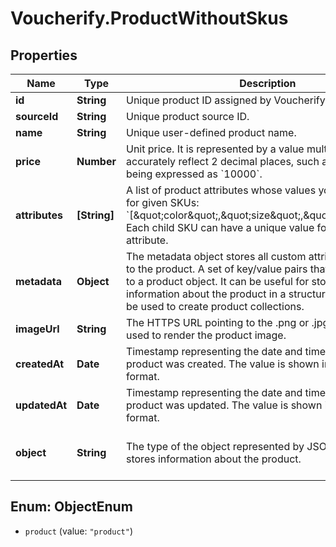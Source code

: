 # Voucherify.ProductWithoutSkus

## Properties

Name | Type | Description | Notes
------------ | ------------- | ------------- | -------------
**id** | **String** | Unique product ID assigned by Voucherify. | [optional] 
**sourceId** | **String** | Unique product source ID. | [optional] 
**name** | **String** | Unique user-defined product name. | [optional] 
**price** | **Number** | Unit price. It is represented by a value multiplied by 100 to accurately reflect 2 decimal places, such as &#x60;$100.00&#x60; being expressed as &#x60;10000&#x60;. | [optional] 
**attributes** | **[String]** | A list of product attributes whose values you can customize for given SKUs: &#x60;[\&quot;color\&quot;,\&quot;size\&quot;,\&quot;ranking\&quot;]&#x60;. Each child SKU can have a unique value for a given attribute. | [optional] 
**metadata** | **Object** | The metadata object stores all custom attributes assigned to the product. A set of key/value pairs that you can attach to a product object. It can be useful for storing additional information about the product in a structured format. It can be used to create product collections. | [optional] 
**imageUrl** | **String** | The HTTPS URL pointing to the .png or .jpg file that will be used to render the product image. | [optional] 
**createdAt** | **Date** | Timestamp representing the date and time when the product was created. The value is shown in the ISO 8601 format. | [optional] 
**updatedAt** | **Date** | Timestamp representing the date and time when the product was updated. The value is shown in the ISO 8601 format. | [optional] 
**object** | **String** | The type of the object represented by JSON. This object stores information about the product. | [optional] [default to &#39;product&#39;]



## Enum: ObjectEnum


* `product` (value: `"product"`)




